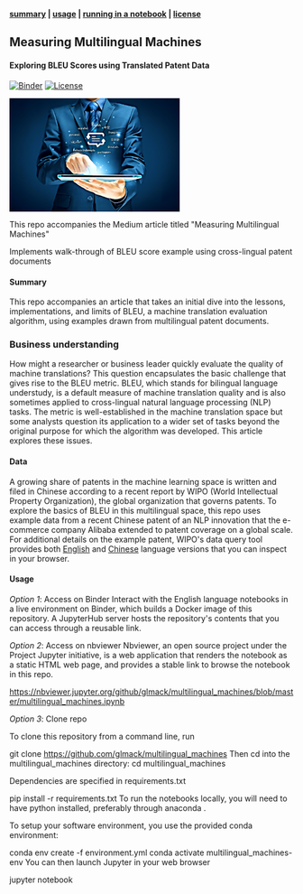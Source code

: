 **[summary](#multilingual_machines) | [usage](#usage) | [running in a notebook](#running-the-notebooks) | [license](#license)**

## Measuring Multilingual Machines
#### Exploring BLEU Scores using Translated Patent Data

[![Binder](https://mybinder.org/badge_logo.svg)](https://mybinder.org/v2/gh/glmack/multilingual_machines/master?filepath=blob%2Fmaster%2Fmultilingual_machines.ipynb)
[![License](https://img.shields.io/badge/License-BSD%203--Clause-blue.svg)](https://opensource.org/licenses/BSD-3-Clause)

<img src="translator_cartoon.jpg" width=60% align="middle">

This repo accompanies the Medium article titled "Measuring Multilingual Machines"

Implements walk-through of BLEU score example using cross-lingual patent documents

#### Summary
This repo accompanies an article that takes an initial dive into the lessons, implementations, and limits of BLEU, a machine translation evaluation algorithm, using examples drawn from multilingual patent documents. 

### Business understanding
How might a researcher or business leader quickly evaluate the quality of machine translations? This question encapsulates the basic challenge that gives rise to the BLEU metric. BLEU, which stands for bilingual language understudy, is a default measure of machine translation quality and is also sometimes applied to cross-lingual natural language processing (NLP) tasks. The metric is well-established in the machine translation space but some analysts question its application to a wider set of tasks beyond the original purpose for which the algorithm was developed. This article explores these issues.

#### Data
A growing share of patents in the machine learning space is written and filed in Chinese according to a recent report by WIPO (World Intellectual Property Organization), the global organization that governs patents. To explore the basics of BLEU in this multilingual space, this repo uses example data from a recent Chinese patent of an NLP innovation that the e-commerce company Alibaba extended to patent coverage on a global scale. For additional details on the example patent, WIPO's data query tool provides both [English](https://patentscope.wipo.int/search/en/detail.jsf?docId=WO2019085779) and [Chinese](https://patentscope.wipo.int/search/zh/detail.jsf?docId=WO2019085779) language versions that you can inspect in your browser. 

#### Usage
*Option 1*: Access on Binder
Interact with the English language notebooks in a live environment on Binder, which builds a Docker image of this repository. A JupyterHub server hosts the repository's contents that you can access through a reusable link.

*Option 2*: Access on nbviewer 
Nbviewer, an open source project under the Project Jupyter initiative, is a web application that renders the notebook as a static HTML web page, and provides a stable link to browse the notebook in this repo.

https://nbviewer.jupyter.org/github/glmack/multilingual_machines/blob/master/multilingual_machines.ipynb

*Option 3*: Clone repo

To clone this repository from a command line, run

git clone https://github.com/glmack/multilingual_machines
Then cd into the multilingual_machines directory: cd multilingual_machines

Dependencies are specified in requirements.txt

pip install -r requirements.txt
To run the notebooks locally, you will need to have python installed, preferably through anaconda .

To setup your software environment, you use the provided conda environment:

conda env create -f environment.yml
conda activate multilingual_machines-env
You can then launch Jupyter in your web browser

jupyter notebook
